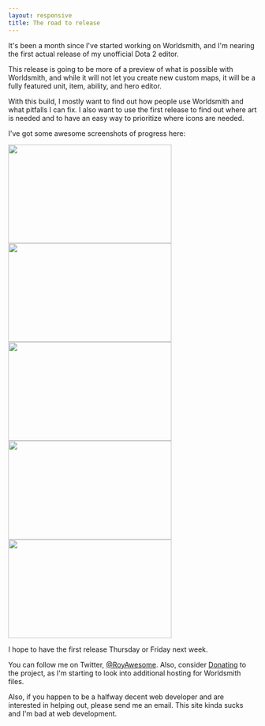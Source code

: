 ```yaml
---
layout: responsive
title: The road to release
---
```

It's been a month since I've started working on Worldsmith, and I'm nearing the first actual release of my unofficial Dota 2 editor.  



This release is going to be more of a preview of what is possible with Worldsmith, and while it will not let you create new custom maps, it will be a fully featured unit, item, ability, and hero editor.  

With this build, I mostly want to find out how people use Worldsmith and what pitfalls I can fix.  I also want to use the first release to find out where art is needed and to have an easy way to prioritize where icons are needed.

I've got some awesome screenshots of progress here:

<a href="http://i.imgur.com/8H2i3E1.png" data-lightbox="image-1" title="Editing ability actions"> <img src="http://i.imgur.com/8H2i3E1.png" width="331" height="200" /> </a>
<a href="http://i.imgur.com/tMWuGMC.png" data-lightbox="image-1" title="Changing the target of a spell"> <img src="http://i.imgur.com/tMWuGMC.png" width="331" height="200" /> </a>
<a href="http://i.imgur.com/LFA7QDw.png" data-lightbox="image-1" title="Swedish translations!"> <img src="http://i.imgur.com/LFA7QDw.png" width="331" height="200" /> </a>
<a href="http://i.imgur.com/Xf3OUC0.png" data-lightbox="image-1" title="Variable editing"> <img src="http://i.imgur.com/Xf3OUC0.png" width="331" height="200" /> </a>
<a href="http://i.imgur.com/zacHt0n.png" data-lightbox="image-1" title=""> <img src="http://i.imgur.com/zacHt0n.png" width="331" height="200" /> </a>

I hope to have the first release Thursday or Friday next week.  

You can follow me on Twitter, [@RoyAwesome](http://www.twitter.com/royawesome).  Also, consider [Donating](https://www.paypal.com/cgi-bin/webscr?cmd=_donations&business=WF8XJ8SVQ9UAU&lc=US&item_name=Garrett%20Fleenor&item_number=Worldsmith&currency_code=USD&bn=PP%2dDonationsBF%3abtn_donate_SM%2egif%3aNonHosted) to the project, as I'm starting to look into additional hosting for Worldsmith files.  

Also, if you happen to be a halfway decent web developer and are interested in helping out, please send me an email.  This site kinda sucks and I'm bad at web development.  
